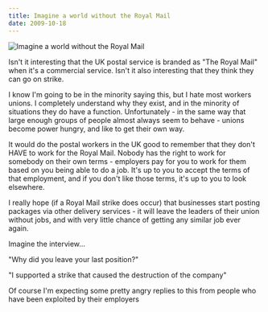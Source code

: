 ```yaml
---
title: Imagine a world without the Royal Mail
date: 2009-10-18
---
```


![Imagine a world without the Royal Mail](https://source.unsplash.com/d34DtRp1bqo/1600x900)

Isn't it interesting that the UK postal service is branded as "The Royal Mail" when it's a commercial service. Isn't it also interesting that they think they can go on strike.

I know I'm going to be in the minority saying this, but I hate most workers unions. I completely understand why they exist, and in the minority of situations they do have a function. Unfortunately - in the same way that large enough groups of people almost always seem to behave - unions become power hungry, and like to get their own way.

It would do the postal workers in the UK good to remember that they don't HAVE to work for the Royal Mail. Nobody has the right to work for somebody on their own terms - employers pay for you to work for them based on you being able to do a job. It's up to you to accept the terms of that employment, and if you don't like those terms, it's up to you to look elsewhere.

I really hope (if a Royal Mail strike does occur) that businesses start posting packages via other delivery services - it will leave the leaders of their union without jobs, and with very little chance of getting any similar job ever again.

Imagine the interview...

"Why did you leave your last position?"

"I supported a strike that caused the destruction of the company"

Of course I'm expecting some pretty angry replies to this from people who have been exploited by their employers